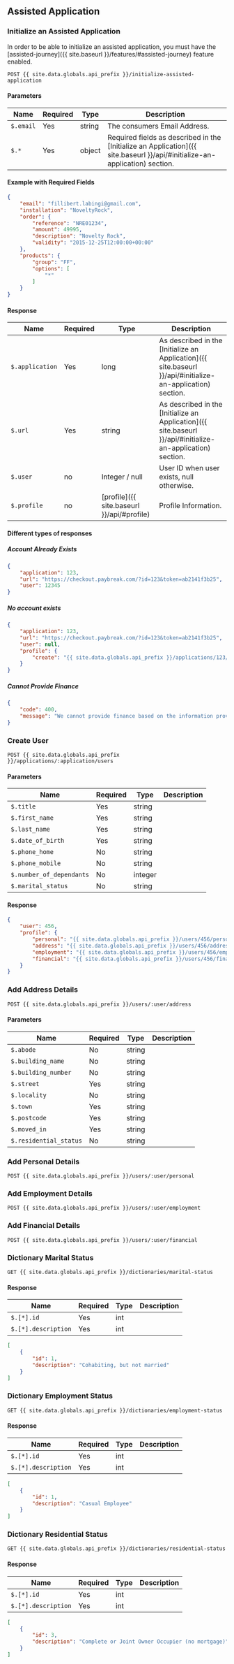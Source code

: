 ## Assisted Application

### Initialize an Assisted Application

In order to be able to initialize an assisted application, you must have the
[assisted-journey]({{ site.baseurl }}/features/#assisted-journey) feature enabled.

```
POST {{ site.data.globals.api_prefix }}/initialize-assisted-application
```

#### Parameters

Name | Required | Type | Description
--- | --- | --- | ---
`$.email` | Yes | string | The consumers Email Address.
`$.*` | Yes | object | Required fields as described in the [Initialize an Application]({{ site.baseurl }}/api/#initialize-an-application) section.

#### Example with Required Fields

```json
{
    "email": "fillibert.labingi@gmail.com",
    "installation": "NoveltyRock",
    "order": {
        "reference": "NRE01234",
        "amount": 49995,
        "description": "Novelty Rock",
        "validity": "2015-12-25T12:00:00+00:00"
    },
    "products": {
        "group": "FF",
        "options": [
            "*"
        ]
    }
}
```

#### Response
Name | Required | Type | Description
--- | --- | --- | ---
`$.application` | Yes | long | As described in the [Initialize an Application]({{ site.baseurl }}/api/#initialize-an-application) section.
`$.url` | Yes | string | As described in the [Initialize an Application]({{ site.baseurl }}/api/#initialize-an-application) section.
`$.user` | no | Integer / null | User ID when user exists, null otherwise.
`$.profile` | no | [profile]({{ site.baseurl }}/api/#profile) | Profile Information.

#### Different types of responses

##### Account Already Exists
```json
{
    "application": 123,
    "url": "https://checkout.paybreak.com/?id=123&token=ab2141f3b25",
    "user": 12345
}
```

##### No account exists
```json
{
    "application": 123,
    "url": "https://checkout.paybreak.com/?id=123&token=ab2141f3b25",
    "user": null,
    "profile": {
        "create": "{{ site.data.globals.api_prefix }}/applications/123/users"
    }
}
```

##### Cannot Provide Finance
```json
{
    "code": 400,
    "message": "We cannot provide finance based on the information provided"
}
```

### Create User

```
POST {{ site.data.globals.api_prefix }}/applications/:application/users
```

#### Parameters

Name                     | Required | Type    | Description
-------------------------|----------|---------|------------
`$.title`                | Yes      | string  |
`$.first_name`           | Yes      | string  |
`$.last_name`            | Yes      | string  |
`$.date_of_birth`        | Yes      | string  |
`$.phone_home`           | No       | string  |
`$.phone_mobile`         | No       | string  |
`$.number_of_dependants` | No       | integer |
`$.marital_status`       | No       | string  |

#### Response
```json
{
    "user": 456,
    "profile": {
        "personal": "{{ site.data.globals.api_prefix }}/users/456/personal",
        "address": "{{ site.data.globals.api_prefix }}/users/456/address",
        "employment": "{{ site.data.globals.api_prefix }}/users/456/employment",
        "financial": "{{ site.data.globals.api_prefix }}/users/456/financial"
    }
}
```

### Add Address Details

```
POST {{ site.data.globals.api_prefix }}/users/:user/address
```

#### Parameters

Name                   | Required | Type   | Description
-----------------------|----------|--------|------------
`$.abode`              | No       | string |
`$.building_name`      | No       | string |
`$.building_number`    | No       | string |
`$.street`             | Yes      | string |
`$.locality`           | No       | string |
`$.town`               | Yes      | string |
`$.postcode`           | Yes      | string |
`$.moved_in`           | Yes      | string |
`$.residential_status` | No       | string |

### Add Personal Details

```
POST {{ site.data.globals.api_prefix }}/users/:user/personal
```

### Add Employment Details

```
POST {{ site.data.globals.api_prefix }}/users/:user/employment
```

### Add Financial Details

```
POST {{ site.data.globals.api_prefix }}/users/:user/financial
```

### Dictionary Marital Status

```
GET {{ site.data.globals.api_prefix }}/dictionaries/marital-status
```

#### Response

Name                | Required | Type | Description
--------------------|----------|------|------------
`$.[*].id`          | Yes      | int  |
`$.[*].description` | Yes      | int  |

```json
[
    {
        "id": 1,
        "description": "Cohabiting, but not married"
    }
]
```

### Dictionary Employment Status

```
GET {{ site.data.globals.api_prefix }}/dictionaries/employment-status
```

#### Response

Name                | Required | Type | Description
--------------------|----------|------|------------
`$.[*].id`          | Yes      | int  |
`$.[*].description` | Yes      | int  |

```json
[
    {
        "id": 1,
        "description": "Casual Employee"
    }
]
```

### Dictionary Residential Status

```
GET {{ site.data.globals.api_prefix }}/dictionaries/residential-status
```

#### Response

Name                | Required | Type | Description
--------------------|----------|------|------------
`$.[*].id`          | Yes      | int  |
`$.[*].description` | Yes      | int  |

```json
[
    {
        "id": 3,
        "description": "Complete or Joint Owner Occupier (no mortgage)"
    }
]
```
